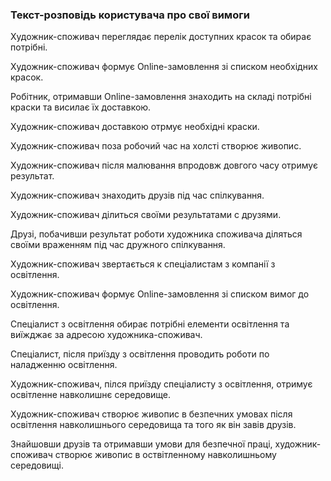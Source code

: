### Текст-розповідь користувача про свої вимоги

Художник-споживач переглядає перелік доступних красок та обирає потрібні.

Художник-споживач формує Online-замовлення зі списком необхідних красок.

Робітник, отримавши Online-замовлення знаходить на складі потрібні краски та висилає їх доставкою.

Художник-споживач доставкою отрмує необхідні краски.

Художник-споживач поза робочий час на холсті створює живопис.

Художник-споживач після малювання впродовж довгого часу отримує результат.

Художник-споживач знаходить друзів під час спілкування.

Художник-споживач ділиться своїми результатами с друзями.

Друзі, побачивши результат роботи художника споживача діляться своїми враженням під час дружного спілкування.

Художник-споживач звертається к спеціалистам з компанії з освітлення.

Художник-споживач формує Online-замовлення зі списком вимог до освітлення.

Спеціалист з освітлення обирає потрібні елементи освітлення та виїжджає за адресою художника-споживач.

Спеціалист, після приїзду з освітлення проводить роботи по наладженню освітлення.

Художник-споживач, пілся приїзду спеціалисту з освітлення, отримує освітленне навколишнє середовище.

Художник-споживач створює живопис в безпечних умовах після освітлення навколишнього середовища та того як він завів друзів.

Знайшовши друзів та отримавши умови для безпечної праці, художник-споживач створює живопис в оствітленному навколишньому середовищі.
